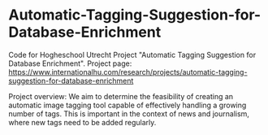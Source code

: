 # Automatic-Tagging-Suggestion-for-Database-Enrichment

Code for Hogheschool Utrecht Project "Automatic Tagging Suggestion for Database Enrichment".
Project page: https://www.internationalhu.com/research/projects/automatic-tagging-suggestion-for-database-enrichment

Project overview:
  We aim to determine the feasibility of creating an automatic image tagging tool capable of effectively handling a growing number of tags. This is important in the context of news and journalism, where
  new tags need to be added regularly.
